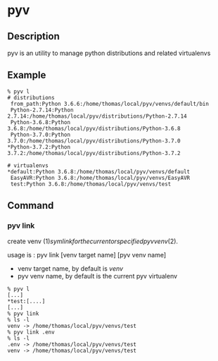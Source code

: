 # pyv

## Description

pyv is an utility to manage python distributions and related virtualenvs

## Example

```
% pyv l
# distributions
 from_path:Python 3.6.6:/home/thomas/local/pyv/venvs/default/bin
 Python-2.7.14:Python 2.7.14:/home/thomas/local/pyv/distributions/Python-2.7.14
 Python-3.6.8:Python 3.6.8:/home/thomas/local/pyv/distributions/Python-3.6.8
 Python-3.7.0:Python 3.7.0:/home/thomas/local/pyv/distributions/Python-3.7.0
*Python-3.7.2:Python 3.7.2:/home/thomas/local/pyv/distributions/Python-3.7.2

# virtualenvs
*default:Python 3.6.8:/home/thomas/local/pyv/venvs/default
 EasyAVR:Python 3.6.8:/home/thomas/local/pyv/venvs/EasyAVR
 test:Python 3.6.8:/home/thomas/local/pyv/venvs/test
```

## Command

### pyv link

create venv ($1) symlink for the current or specified pyv venv ($2).

usage is :  pyv link [venv target name] [pyv venv name]
- venv target name, by default is *venv*
- pyv venv name, by default is the current pyv virtualenv

``` shell
% pyv l
[...]
*test:[....]
[...]
% pyv link
% ls -l
venv -> /home/thomas/local/pyv/venvs/test
% pyv link .env
% ls -l
.env -> /home/thomas/local/pyv/venvs/test
venv -> /home/thomas/local/pyv/venvs/test
```
